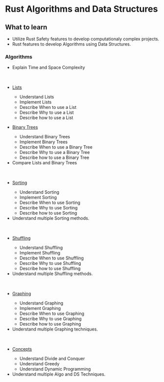 <h1>Rust Algorithms and Data Structures</h1>

<h2>What to learn</h2>

<ul>
	<li>Utilize Rust Safety features to develop computationaly complex projects.</li>
	<li>Rust features to develop Algorithms using Data Structures.</li>
</ul>

<h3>Algorithms</h3>
<ul>
	<li>Explain Time and Space Complexity</li>
	<br>
	<br>
	<li>
		<p><u>Lists</u></p>
    	<ul>
    		<li>Understand Lists</li>
    		<li>Implement Lists</li>
    		<li>Describe When to use a List</li>
    		<li>Describe Why to use a List</li>
    		<li>Describe how to use a List</li>
    	</ul>
    </li>
    <li>
    	<p><u>Binary Trees</u></p>
    	<ul>
    		<li>Understand Binary Trees</li>
    		<li>Implement Binary Trees</li>
    		<li>Describe When to use a Binary Tree</li>
    		<li>Describe Why to use a Binary Tree</li>
    		<li>Describe how to use a Binary Tree</li>
    	</ul>
    </li>
	<li>Compare Lists and Binary Trees</li>
	<br>
	<br>
    <li>
    	<p><u>Sorting</u></p>
    	<ul>
    		<li>Understand Sorting</li>
    		<li>Implement Sorting</li>
    		<li>Describe When to use Sorting</li>
    		<li>Describe Why to use Sorting</li>
    		<li>Describe how to use Sorting</li>
    	</ul>
    </li>
	<li>Understand multiple Sorting methods.</li>
	<br>
	<br>
    <li>
    	<p><u>Shuffling</u></p>
    	<ul>
    		<li>Understand Shuffling</li>
    		<li>Implement Shuffling</li>
    		<li>Describe When to use Shuffling</li>
    		<li>Describe Why to use Shuffling</li>
    		<li>Describe how to use Shuffling</li>
    	</ul>
    </li>
	<li>Understand multiple Shuffling methods.</li>
	<br>
	<br>
    <li>
    	<p><u>Graphing</u></p>
    	<ul>
    		<li>Understand Graphing</li>
    		<li>Implement Graphing</li>
    		<li>Describe When to use Graphing</li>
    		<li>Describe Why to use Graphing</li>
    		<li>Describe how to use Graphing</li>
    	</ul>
    </li>
	<li>Understand multiple Graphing techniques.</li>
	<br>
	<br>
    <li>
    	<p><u>Concepts</u></p>
    	<ul>
    		<li>Understand Divide and Conquer</li>
    		<li>Understand Greedy</li>
    		<li>Understand Dynamic Programming</li>
    	</ul>
    </li>
	<li>Understand multiple Algo and DS Techniques.</li>
</ul>

